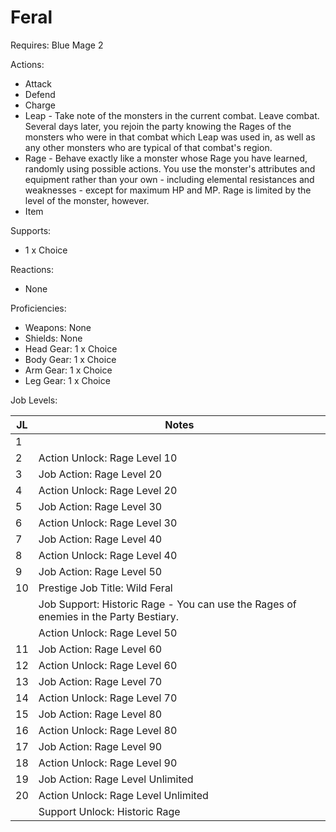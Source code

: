 # Feral

Requires: Blue Mage 2

Actions:

- Attack
- Defend
- Charge
- Leap - Take note of the monsters in the current combat. Leave combat. Several days later, you rejoin the party knowing the Rages of the monsters who were in that combat which Leap was used in, as well as any other monsters who are typical of that combat's region.
- Rage - Behave exactly like a monster whose Rage you have learned, randomly using possible actions. You use the monster's attributes and equipment rather than your own - including elemental resistances and weaknesses - except for maximum HP and MP. Rage is limited by the level of the monster, however.
- Item

Supports:

- 1 x Choice

Reactions:

- None

Proficiencies:

- Weapons: None
- Shields: None
- Head Gear: 1 x Choice
- Body Gear: 1 x Choice
- Arm Gear: 1 x Choice
- Leg Gear: 1 x Choice

Job Levels:

| JL | Notes |
| --- | --- |
| 1 | 
| 2 | Action Unlock: Rage Level 10
| 3 | Job Action: Rage Level 20
| 4 | Action Unlock: Rage Level 20
| 5 | Job Action: Rage Level 30
| 6 | Action Unlock: Rage Level 30
| 7 | Job Action: Rage Level 40
| 8 | Action Unlock: Rage Level 40
| 9 | Job Action: Rage Level 50
| 10 | Prestige Job Title: Wild Feral
|    | Job Support: Historic Rage - You can use the Rages of enemies in the Party Bestiary.
|    | Action Unlock: Rage Level 50
| 11 | Job Action: Rage Level 60
| 12 | Action Unlock: Rage Level 60
| 13 | Job Action: Rage Level 70
| 14 | Action Unlock: Rage Level 70
| 15 | Job Action: Rage Level 80
| 16 | Action Unlock: Rage Level 80
| 17 | Job Action: Rage Level 90
| 18 | Action Unlock: Rage Level 90
| 19 | Job Action: Rage Level Unlimited
| 20 | Action Unlock: Rage Level Unlimited
|    | Support Unlock: Historic Rage
